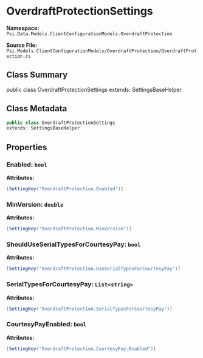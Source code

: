 # OverdraftProtectionSettings

**Namespace:** `Psi.Data.Models.ClientConfigurationModels.OverdraftProtection`

**Source File:** `Psi.Models.ClientConfigurationModels/OverdraftProtection/OverdraftProtection.cs`

## Class Summary

public class OverdraftProtectionSettings
extends: SettingsBaseHelper

## Class Metadata

```typescript
public class OverdraftProtectionSettings
extends: SettingsBaseHelper
```

## Properties

### Enabled: `bool`



**Attributes:**
```csharp
[SettingKey("OverdraftProtection.Enabled")]
```

### MinVersion: `double`



**Attributes:**
```csharp
[SettingKey("OverdraftProtection.MinVersion")]
```

### ShouldUseSerialTypesForCourtesyPay: `bool`



**Attributes:**
```csharp
[SettingKey("OverdraftProtection.UseSerialTypesForCourtesyPay")]
```

### SerialTypesForCourtesyPay: `List<string>`



**Attributes:**
```csharp
[SettingKey("OverdraftProtection.SerialTypesForCourtesyPay")]
```

### CourtesyPayEnabled: `bool`



**Attributes:**
```csharp
[SettingKey("OverdraftProtection.CourtesyPay.Enabled")]
```

